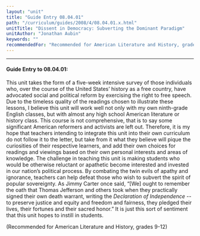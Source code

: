 ```yaml
---
layout: "unit"
title: "Guide Entry 08.04.01"
path: "/curriculum/guides/2008/4/08.04.01.x.html"
unitTitle: "Dissent in Democracy: Subverting the Dominant Paradigm"
unitAuthor: "Jonathan Aubin"
keywords: ""
recommendedFor: "Recommended for American Literature and History, grades 9-12"
---
```

<body>
<hr/>
<h4>
Guide Entry to 08.04.01:
</h4>
<p>
This unit takes the form of a five-week intensive survey of those individuals who, over the course of the United States’ history as a free country, have advocated social and political reform by exercising the right to free speech. Due to the timeless quality of the readings chosen to illustrate these lessons, I believe this unit will work well not only with my own ninth-grade English classes, but with almost any high school American literature or history class. This course is not comprehensive, that is to say some significant American reformers and activists are left out. Therefore, it is my hope that teachers intending to integrate this unit into their own curriculum do not follow it to the letter, but take from it what they believe will pique the curiosities of their respective learners, and add their own choices for readings and viewings based on their own personal interests and areas of knowledge. The challenge in teaching this unit is making students who would be otherwise reluctant or apathetic become interested and invested in our nation’s political process. By combating the twin evils of apathy and ignorance, teachers can help defeat those who wish to subvert the spirit of popular sovereignty. As Jimmy Carter once said, “[We] ought to remember the oath that Thomas Jefferson and others took when they practically signed their own death warrant, writing the
<i>
Declaration of Independence --
</i>
to preserve justice and equity and freedom and fairness, they pledged their lives, their fortunes and their sacred honor.” It is just this sort of sentiment that this unit hopes to instill in students.
</p>
<p>
(Recommended for American Literature and History, grades 9-12)
</p>
</body>